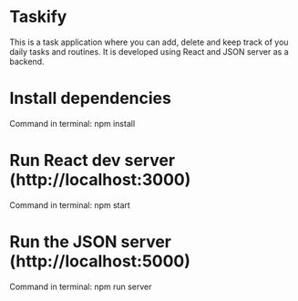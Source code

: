 # Taskify
This is a task application where you can add, delete and keep track of you daily tasks and routines. It is developed using React and JSON server as a backend.

# Install dependencies
Command in terminal: npm install

# Run React dev server (http://localhost:3000)
Command in terminal: npm start

# Run the JSON server (http://localhost:5000)
Command in terminal: npm run server

